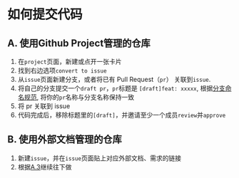 # 如何提交代码

## A. 使用Github Project管理的仓库

1. 在`project`页面，新建或点开一张卡片
2. 找到右边选项`convert to issue`
3. 从`issue`页面新建分支，或者将已有 Pull Request（`pr`） 关联到`issue`.
4. 将自己的分支提交一个`draft pr`，`pr`标题是 `[draft]feat: xxxxx`, 根据[分支命名规范](https://gist.github.com/greyspot09/1ad09df7872badbb031fd938c4875fd0), 将你的`pr`名称与分支名称保持一致
5. 将 pr 关联到 issue
6. 代码完成后，移除标题里的`[draft]`，并邀请至少一个成员`review`并`approve`

## B. 使用外部文档管理的仓库

1. 新建`issue`，并在`issue`页面贴上对应外部文档、需求的链接
2. 根据[A.3](#a-使用github-project管理的仓库)继续往下做
